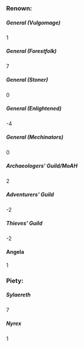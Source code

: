### Renown:

##### General (Vulgomage)
1

##### General (Forestfolk)
7

##### General (Stoner)
0

##### General (Enlightened)
-4

##### General (Mechinators)
0

##### Archaeologers' Guild/MoAH
2

##### Adventurers' Guild
-2

##### Thieves' Guild
-2

#### Angela
1

### Piety:

##### Sylaereth
7

##### Nyrex
1